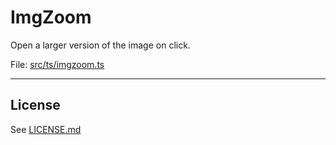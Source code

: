 # ImgZoom

Open a larger version of the image on click.

File: [src/ts/imgzoom.ts](../../src/ts/imgzoom.ts)

---




## License

See [LICENSE.md](./LICENSE.md)
